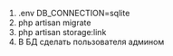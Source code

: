 1. .env DB_CONNECTION=sqlite
2. php artisan migrate
3. php artisan storage:link
4. В БД сделать пользователя админом
